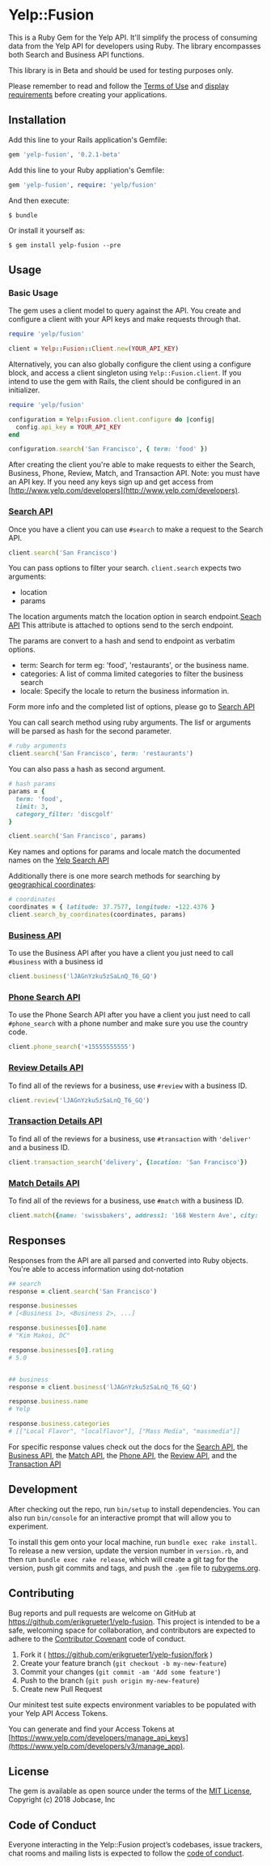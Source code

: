 # Yelp::Fusion

This is a Ruby Gem for the Yelp API. It'll simplify the process of consuming data from the Yelp API for developers using Ruby. The library encompasses both Search and Business API functions.

This library is in Beta and should be used for testing purposes only.

Please remember to read and follow the [Terms of Use](https://www.yelp.com/developers/api_terms) and [display requirements](https://www.yelp.com/developers/display_requirements) before creating your applications.


## Installation

Add this line to your Rails application's Gemfile:

```ruby
gem 'yelp-fusion', '0.2.1-beta'
```

Add this line to your Ruby appliation's Gemfile:

```ruby
gem 'yelp-fusion', require: 'yelp/fusion'
```


And then execute:

    $ bundle

Or install it yourself as:

    $ gem install yelp-fusion --pre

## Usage

### Basic Usage

The gem uses a client model to query against the API. You create and configure a client with your API keys and make requests through that.

```ruby
require 'yelp/fusion'

client = Yelp::Fusion::Client.new(YOUR_API_KEY)
```

Alternatively, you can also globally configure the client using a configure
block, and access a client singleton using `Yelp::Fusion.client`.  If you intend to
use the gem with Rails, the client should be configured in an initializer.

```ruby
require 'yelp/fusion'

configuration = Yelp::Fusion.client.configure do |config|
  config.api_key = YOUR_API_KEY
end

configuration.search('San Francisco', { term: 'food' })
```
After creating the client you're able to make requests to either the Search, Business, Phone, Review, Match, and Transaction API. Note: you must have an API key. If you need any keys sign up and get access from [http://www.yelp.com/developers](http://www.yelp.com/developers).

### [Search API](https://www.yelp.com/developers/documentation/v3/business_search)

Once you have a client you can use ``#search`` to make a request to the Search API.

```ruby
client.search('San Francisco')
```

You can pass options to filter your search. `client.search` expects two
arguments:

* location
* params

The location arguments match the location option in search endpoint.[Seach API](https://www.yelp.com/developers/documentation/v3/business_search)
This attribute is attached to options send to the serch endpoint.

The params are convert to a hash and send to endpoint as verbatim options.

* term: Search for term eg: 'food', 'restaurants', or the business name.
* categories:  A list of comma limited categories to filter the business search
* locale: Specify the locale to return the business information in.

Form more info and the completed list of options, please go to [Search API](https://www.yelp.com/developers/documentation/v3/business_search)

You can call search method using ruby arguments. The lisf or arguments will be
parsed as hash for the second parameter.

```ruby
# ruby arguments
client.search('San Francisco', term: 'restaurants')
```

You can also pass a hash as second argument.

```ruby
# hash params
params = {
  term: 'food',
  limit: 3,
  category_filter: 'discgolf'
}

client.search('San Francisco', params)
```

Key names and options for params and locale match the documented names on the [Yelp Search API](https://www.yelp.com/developers/documentation/v3/business_search)

Additionally there is one more search methods for searching by [geographical coordinates](https://www.yelp.com/developers/documentation/v3/business_search):

```ruby
# coordinates
coordinates = { latitude: 37.7577, longitude: -122.4376 }
client.search_by_coordinates(coordinates, params)
```

### [Business API](https://www.yelp.com/developers/documentation/v3/business)

To use the Business API after you have a client you just need to call ``#business`` with a business id

```ruby
client.business('lJAGnYzku5zSaLnQ_T6_GQ')
```

### [Phone Search API](https://www.yelp.com/developers/documentation/v3/business_search_phone)

To use the Phone Search API after you have a client you just need to call ``#phone_search`` with a phone number and make sure you use the country code.

```ruby
client.phone_search('+15555555555')
```

### [Review Details API](https://www.yelp.com/developers/documentation/v3/business_reviews)

To find all of the reviews for a business, use ``#review`` with a business ID.

```ruby
client.review('lJAGnYzku5zSaLnQ_T6_GQ')
```

### [Transaction Details API](https://www.yelp.com/developers/documentation/v3/transaction_search)

To find all of the reviews for a business, use ``#transaction`` with ``'deliver'`` and a business ID.

```ruby
client.transaction_search('delivery', {location: 'San Francisco'})
```

### [Match Details API](https://www.yelp.com/developers/documentation/v3/business_match)

To find all of the reviews for a business, use ``#match`` with a business ID.

```ruby
client.match({name: 'swissbakers', address1: '168 Western Ave', city: 'allston', state: 'MA', country: 'US'})
```

## Responses

Responses from the API are all parsed and converted into Ruby objects. You're able to access information using dot-notation

```ruby
## search
response = client.search('San Francisco')

response.businesses
# [<Business 1>, <Business 2>, ...]

response.businesses[0].name
# "Kim Makoi, DC"

response.businesses[0].rating
# 5.0


## business
response = client.business('lJAGnYzku5zSaLnQ_T6_GQ')

response.business.name
# Yelp

response.business.categories
# [["Local Flavor", "localflavor"], ["Mass Media", "massmedia"]]
```

For specific response values check out the docs for the [Search API](http://www.yelp.com/developers/documentation/v2/search_api#rValue), the [Business API](http://www.yelp.com/developers/documentation/v2/business#rValue), the [Match API](https://www.yelp.com/developers/documentation/v3/business_match), the [Phone API](https://www.yelp.com/developers/documentation/v3/business_search_phone), the [Review API](https://www.yelp.com/developers/documentation/v3/business_reviews), and the [Transaction API](https://www.yelp.com/developers/documentation/v3/transaction_search)

## Development

After checking out the repo, run `bin/setup` to install dependencies. You can also run `bin/console` for an interactive prompt that will allow you to experiment.

To install this gem onto your local machine, run `bundle exec rake install`. To release a new version, update the version number in `version.rb`, and then run `bundle exec rake release`, which will create a git tag for the version, push git commits and tags, and push the `.gem` file to [rubygems.org](https://rubygems.org).

## Contributing

Bug reports and pull requests are welcome on GitHub at https://github.com/erikgrueter1/yelp-fusion. This project is intended to be a safe, welcoming space for collaboration, and contributors are expected to adhere to the [Contributor Covenant](http://contributor-covenant.org) code of conduct.

1. Fork it ( https://github.com/erikgrueter1/yelp-fusion/fork )
2. Create your feature branch (`git checkout -b my-new-feature`)
3. Commit your changes (`git commit -am 'Add some feature'`)
4. Push to the branch (`git push origin my-new-feature`)
5. Create new Pull Request

Our minitest test suite expects environment variables to be populated with your Yelp API Access Tokens.

You can generate and find your Access Tokens at [https://www.yelp.com/developers/manage_api_keys](https://www.yelp.com/developers/v3/manage_app).

## License

The gem is available as open source under the terms of the [MIT License](http://opensource.org/licenses/MIT), Copyright (c) 2018 Jobcase, Inc

## Code of Conduct

Everyone interacting in the Yelp::Fusion project’s codebases, issue trackers, chat rooms and mailing lists is expected to follow the [code of conduct](https://github.com/[USERNAME]/yelp-fusion/blob/master/CODE_OF_CONDUCT.md).
